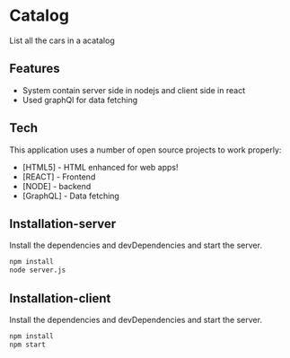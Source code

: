 # Catalog

List all the cars in a acatalog



## Features

- System contain server side in nodejs and client side in react
- Used graphQl for data fetching




## Tech

This application  uses a number of open source projects to work properly:

- [HTML5] - HTML enhanced for web apps!
- [REACT] - Frontend
- [NODE] -  backend
- [GraphQL] - Data fetching




## Installation-server

Install the dependencies and devDependencies and start the server.

```sh
npm install
node server.js
```

## Installation-client

Install the dependencies and devDependencies and start the server.

```sh
npm install
npm start
```








